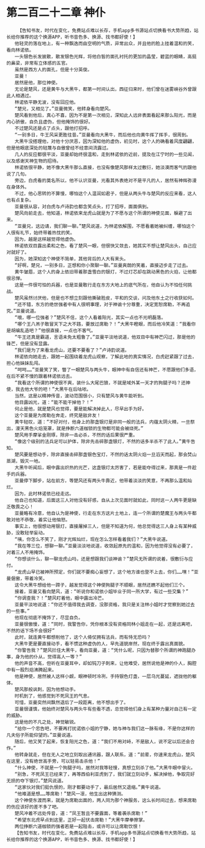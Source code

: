 # 第二百二十二章 神仆
        【告知书友，时代在变化，免费站点难以长存，手机app多书源站点切换看书大势所趋，站长给你推荐的这个换源APP，听书音色多、换源、找书都好使！】
       他轻灵的落在地上，有一种飘逸而由空明的气质，异常出众，并且他的脸上挂着温和的笑，看向林诺依。
       一头银色长发披散，散发银色光辉，将他白皙的面孔衬托的更加的晶莹，碧蓝的眼睛，高挺的鼻梁，非常有立体感的五官。
       虽然是西方人的面孔，但是十分英俊。
       亚曼！
       居然是他，那位神使。
       无论是楚风，还是黄牛与大黑牛，都第一时间认出，西征归来时，他们曾在迷雾峡谷外曾跟此人相遇过。
       林诺依平静无波，没有回应他。
       “楚兄，又相见了。”亚曼微笑，他转身看向楚风。
       楚风看到他后，真心不喜，因为不是第一次相见，深知此人远非表面看起来那么阳光，而是内心骄傲，自负且虚伪，但他掩饰的很好。
       不过楚风还是点了点头，跟他打招呼。
       “一别多日，牛王风采更胜往昔。”亚曼看向大黑牛，而后他也向黄牛挥了挥手，很周到。
       大黑牛没搭理他，对他十分厌恶，因为深知他的虚伪，初见时，这个人的确看着风度翩翩，但是他眼底深处的轻蔑与自傲曾经不经意间流露过。
       几人的反应都很平淡，亚曼却始终很温和，走到林诺依的近前，提及在江宁时的一些见闻，以及感谢天神生物的招待。
       林诺依很平静，她不像大黑牛那么直接，也没有像楚风那样太过敷衍，她淡漠而客气的跟他说了几句。
       旁边，白虎看的莫名所以，他不认识亚曼，光看其外表绝对不是平凡的人，居然有神辉弥漫在身体外。
       不过，他心思转的不算慢，哪怕这个人温润如君子，但是从两头牛与楚风的反应来看，这人也有点复杂。
       亚曼很从容，对白虎与卢诗韵也都含笑点头，打了招呼，面面俱到。
       楚风向前走去，他知道，林诺依来龙虎山就是为了不愿与这个所谓的神使见面，躲避了出来。
       “亚曼兄，这边请，我们聊一聊。”楚风说道，为林诺依解围，不愿看着她被纠缠，哪怕这个人很有礼节，始终带着热忱的笑。
       因为，越是这样越觉得他虚伪。
       林诺依双目露出柔和之色，看了楚风一眼，但很快又敛去，她其实不想让楚风出头，自己应对就好了。
       因为，她深知这个神使不简单，其他背后的人大有来头。
       “好啊，楚兄，一别多日，正想和你小聚聊一聊。”亚曼爽朗的笑着，直接迈步走了过去。
       黄牛皱眉，这个人的身上依旧带着那盏雪白的银灯，不过灯芯却在跳动黑色的火焰，让他都很忌惮。
       这是一件很可怕的兵器，也是亚曼敢行走在东方大地上的底气所在，他自认为不怕任何挑战。
       楚风虽然讨厌他，但是也不想立刻跟他撕破脸皮，平和的交谈，问及他东土之行收获如何。
       “还不错，东方的绝世强者中有人很明事理，对于神谕十分尊重，决定宽恕席勒，不再追究。”亚曼说道。
       “哦，哪一位强者？”楚风不信，这个人看着阳光，其实一点也不光明磊落。
       “哪个王八羔子敢冒天下之大不韪，要放过席勒？！”大黑牛瞪眼，而后他冷笑道：“我看你是胡编乱造吧？”他很直接，一点也不客气。
       “牛王还真是霸道，言语未免太粗鲁了。”亚曼平淡地说道，他双目中有神芒闪过，那是他的锋芒，但是没有显露。
       “我们是为了来看龙虎山，还要不要看了？”卢诗韵说道。
       林诺依向她走去，跟她一起围绕着龙虎山观察，了解此地的真实情况，白虎赶紧跟了过去，担心他妹妹乱闯。
       “呵呵……”亚曼笑了笑，瞥了一眼楚风与两头牛，眼神中有自信还有神芒，不愿跟他们多语，在后不紧不慢的跟着林诺依远去。
       “我看这个所谓的神使很不爽，装什么大尾巴狼，不就是域外某一天才的狗腿子吗？还神使，我去他大爷的吧！”大黑牛在后咕哝。
       当然，这是以精神传音，波动范围很小，只有楚风与黄牛能听到。
       他目露凶光，道：“能不能干掉他？！”
       何止是他，就是楚风也觉得，要是能解决掉此人，尽早出手为好。
       这个亚曼是为席勒在奔走，终究是敌非友！
       黄牛轻叹，道：“不好对付，他身上的那盏银灯是非同一般的法兵，内蕴太阴火精，一旦祭出，漫天黑色火焰笼罩，就是挣断六道枷锁的生物都可能会被烧死。”
       楚风用手摩挲金刚琢，除非一击必杀，不然的话后果很严重。
       “像这个级别的法兵足可以护体，除非先击碎那盏银灯，不然的话多半杀不了此人。”黄牛告知。
       楚风要是想动手，除非直接击碎那盏银色宝灯，不然的话太阴火焰一旦滔天而起，那会焚山蒸湖，毁灭一地。
       大黑牛听闻后，眼中露出炽热的光芒，这盏银灯太厉害了，若是能夺得过来，那真是一件趁手的兵器。
       亚曼停下脚步，站在前方，等楚风还有两头牛靠近，他带着淡淡的笑意，不再那么温和灿烂。
       因为，此时林诺依已经走远。
       他自己也知道，后面这三人对他没有好感，自从上次见面时就如此，同时这一人两牛更是缺乏敬畏之心！
       亚曼略有冷意，他自认为是神使，行走在东方这片土地上，连一个所谓的楚魔王与两头牛都敢对他不恭敬，着实让他恼怒。
       事实上，他很想动用银灯，直接屠掉三人，但是不知道为何，他总觉得这三人身上有某种威胁，没敢轻举妄动。
       “咦，你怎么不笑了，刚才光辉灿烂，现在怎么怎样看着我们？”大黑牛说道。
       “我在等三位，想聊一聊。”亚曼淡淡地说道，收敛起原先的温和，因为他觉得没有必要了，对着三人不用掩饰。
       “你想谈什么，聊一聊龙虎山吗，还是想跟我们谈神谕？”楚风无所谓的说着，很敷衍与应付。
       “龙虎山早已被神所预定，你们就不要痴心妄想了，这个地方谁也登不上去，你们……嘿！”亚曼倨傲，带着冷笑。
       这令大黑牛想给他一蹄子，越发觉得这个神使狗腿子不顺眼，居然还瞧不起他们三个。
       接着，亚曼又看向楚风，道：“听说你和诺依小姐毕业于同一所大学，有过一些交集？”
       “你调查我？！”楚风盯着他，眼中露出冷芒。
       亚曼平淡地说道：“你还不值得我去调查，没那资格，我只是关注林小姐时才觉察到她过去的一些事。”
       他现在彻底不掩饰了，尽显自负。
       亚曼很傲慢，道：“同时，我警告你，凭你根本没有资格同林小姐走在一起，还是远离吧，不然的话下场不会很好”
       此时，就连黄牛都想削他了，这个人倚仗拥有法兵，而有恃无恐吗？
       大黑牛更是要直接动手，看不惯这种虚伪的人，早先道貌岸然，现在终于露出真面貌。
       “你警告我？”楚风拦住大黑牛，看向亚曼，道：“凭什么呢，只因为替那个所谓的神跑腿办事，身为他的仆从，觉得高人一等？”
       他的声音不高，但听在亚曼耳中，却如钝刀子刺来，让他难受，居然说他是神的仆人，胸腔中有一股烈焰沸腾起来。
       他是神使，居然被人这样小觑，眼神顿时冷冽，手持银色灯盏，一层乌光蔓延，遮拢他的躯体。
       楚风那般讽刺，因为他想动手。
       时机到了，他感觉到不死凤王的气息。
       可惜，亚曼突然间飘然退后了一段距离，他不想出手了。
       亚曼很谨慎，他始终对楚风与两头牛有些看不透，总觉得他们身上有某种力量对自己有一定的威胁。
       这是他的不凡之处，神觉敏锐。
       “给你一个忠告吧，不要再打扰诺依小姐的宁静，她与神与我们这一脉有缘，不是你这样的凡夫俗子所能仰望的。”亚曼说道。
       随后，他又笑了起来，恢复阳光之色，道：“我们不用对峙，不是敌人，说不定以后还会合作。”
       他转身就走，但在无人之地立刻取出通讯器，跟人联系，道：“前辈，你速来龙虎山，楚风在这里，没有绝世高手旁，可以轻易击杀他！”
       “什么神使，不就是一个狗腿子吗，居然对我等轻慢，真想立刻杀了他。”大黑牛眼中冒火。
       “别急，不死凤王已经来了，再等西伯利亚虎到了，我们就立刻动手，解决掉他，争取完好无损的夺下银灯。”楚风说道。
       “这家伙对我们挺仇恨的，刚才都要动手了，最后居然又退缩。”黄牛说道。
       “他难道是想……等席勒！”楚风一凛，他生出这种猜测。
       这个神使东渡而来，就是为席勒出面的，两人同为那个神服务，这么长时间过去，想来席勒的伤应该好的差不多了吧。
       楚风冲着不远处传音，道：“凤王暂且不要露面，等着袭杀席勒！”
       “希望东北虎早点到这里，正好一起伏击席勒！”大黑牛摩拳擦掌。
       两位挣断六道枷锁的强者若是一起阻击，或许可以让席勒饮恨！
       【告知书友，时代在变化，免费站点难以长存，手机app多书源站点切换看书大势所趋，站长给你推荐的这个换源APP，听书音色多、换源、找书都好使！】